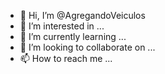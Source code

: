 - 👋 Hi, I’m @AgregandoVeiculos
- 👀 I’m interested in ...
- 🌱 I’m currently learning ...
- 💞️ I’m looking to collaborate on ...
- 📫 How to reach me ...

<!---
AgregandoVeiculos/AgregandoVeiculos is a ✨ special ✨ repository because its `README.md` (this file) appears on your GitHub profile.
You can click the Preview link to take a look at your changes.
--->
